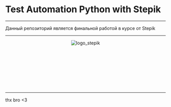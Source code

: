 <h1>Test Automation Python with Stepik</h1>

---

<div>
    <p>Данный репозиторий является финальной работой в курсе от Stepik</p>
</div>

---

<div style="text-align:center; margin: auto; width:450px; height:150px">
    <img align="" src="https://myrowdy.ru/wp-content/uploads/2020/05/stepik_logotype_blac-1536x614.png" alt="logo_stepik">
</div>

---

<div>thx bro <3</div>
